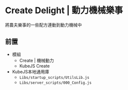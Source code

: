 # Create Delight | 動力機械樂事

將農夫樂事的一些配方連動到動力機械中

## 前置

- 模組
  - Create | 機械動力
  - KubeJS Create
- KubeJS本地通用庫
  - `Libs/startup_scripts/UtilsLib.js`
  - `Libs/server_scripts/000_Config.js`